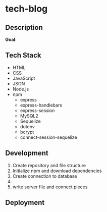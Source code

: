 # tech-blog

## Description

**Goal**: 

## Tech Stack
- HTML
- CSS
- JavaScript
- JSON
- Node.js
- npm
    - express
    - express-handlebars
    - express-session
    - MySQL2
    - Sequelize
    - dotenv
    - bcrypt
    - connect-session-sequelize


## Development
1. Create repository and file structure
1. Initialize npm and download dependencies
1. Create connection to database
1. 
1. write server file and connect pieces

## Deployment